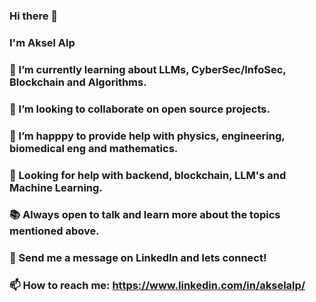 ### Hi there 👋

### I'm Aksel Alp

### 🌱 I’m currently learning about LLMs, CyberSec/InfoSec, Blockchain and Algorithms.
### 👯 I’m looking to collaborate on open source projects.
### 🤔 I’m happpy to provide help with physics, engineering, biomedical eng and mathematics. 
### 🔎 Looking for help with backend, blockchain, LLM's and Machine Learning.
### 📚 Always open to talk and learn more about the topics mentioned above.
### 💬 Send me a message on LinkedIn and lets connect!
### 📫 How to reach me: https://www.linkedin.com/in/akselalp/


<!--
**akselalp/akselalp** is a ✨ _special_ ✨ repository because its `README.md` (this file) appears on your GitHub profile.

Here are some ideas to get you started:

- 🔭 I’m currently working on ...
- 🌱 I’m currently learning ...
- 👯 I’m looking to collaborate on ...
- 🤔 I’m looking for help with ...
- 💬 Ask me about ...
- 📫 How to reach me: ...
- 😄 Pronouns: ...
- ⚡ Fun fact: ...
-->
